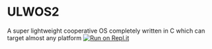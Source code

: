 # ULWOS2
A super lightweight cooperative OS completely written in C which can target almost any platform
[![Run on Repl.it](https://repl.it/badge/github/fabiopjve/ULWOS2)](https://repl.it/github/fabiopjve/ULWOS2)
